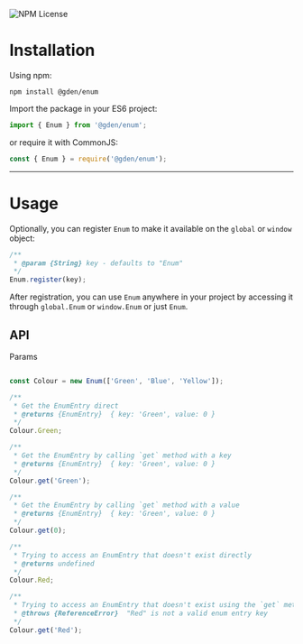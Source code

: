 ![NPM License](https://img.shields.io/npm/l/@gden/enum?label=)

<!-- ![NPM Downloads](https://img.shields.io/npm/dw/@gden/enum?label=) -->

# Installation

Using npm:

```shell
npm install @gden/enum
```

Import the package in your ES6 project:

```js
import { Enum } from '@gden/enum';
```

or require it with CommonJS:

```js
const { Enum } = require('@gden/enum');
```

---

# Usage

Optionally, you can register `Enum` to make it available on the `global` or `window` object:

```js
/**
 * @param {String} key - defaults to "Enum"
 */
Enum.register(key);
```

After registration, you can use `Enum` anywhere in your project by accessing it through `global.Enum` or `window.Enum` or just `Enum`.

## API

Params

```js

```

```js
const Colour = new Enum(['Green', 'Blue', 'Yellow']);

/**
 * Get the EnumEntry direct
 * @returns {EnumEntry}  { key: 'Green', value: 0 }
 */
Colour.Green;

/**
 * Get the EnumEntry by calling `get` method with a key
 * @returns {EnumEntry}  { key: 'Green', value: 0 }
 */
Colour.get('Green');

/**
 * Get the EnumEntry by calling `get` method with a value
 * @returns {EnumEntry}  { key: 'Green', value: 0 }
 */
Colour.get(0);

/**
 * Trying to access an EnumEntry that doesn't exist directly
 * @returns undefined
 */
Colour.Red;

/**
 * Trying to access an EnumEntry that doesn't exist using the `get` method
 * @throws {ReferenceError}  "Red" is not a valid enum entry key
 */
Colour.get('Red');
```

